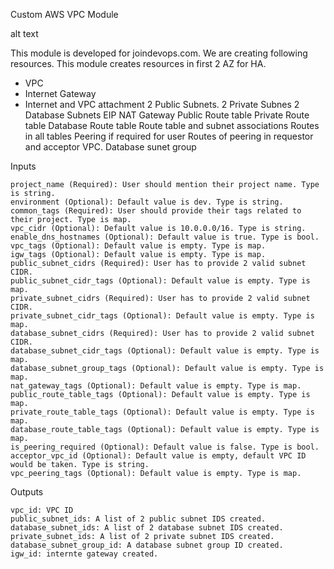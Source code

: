 Custom AWS VPC Module

alt text

This module is developed for joindevops.com. We are creating following resources. This module creates resources in first 2 AZ for HA.

* VPC
* Internet Gateway
* Internet and VPC attachment
    2 Public Subnets.
    2 Private Subnes
    2 Database Subnets
    EIP
    NAT Gateway
    Public Route table
    Private Route table
    Database Route table
    Route table and subnet associations
    Routes in all tables
    Peering if required for user
    Routes of peering in requestor and acceptor VPC.
    Database sunet group

Inputs

    project_name (Required): User should mention their project name. Type is string.
    environment (Optional): Default value is dev. Type is string.
    common_tags (Required): User should provide their tags related to their project. Type is map.
    vpc_cidr (Optional): Default value is 10.0.0.0/16. Type is string.
    enable_dns_hostnames (Optional): Default value is true. Type is bool.
    vpc_tags (Optional): Default value is empty. Type is map.
    igw_tags (Optional): Default value is empty. Type is map.
    public_subnet_cidrs (Required): User has to provide 2 valid subnet CIDR.
    public_subnet_cidr_tags (Optional): Default value is empty. Type is map.
    private_subnet_cidrs (Required): User has to provide 2 valid subnet CIDR.
    private_subnet_cidr_tags (Optional): Default value is empty. Type is map.
    database_subnet_cidrs (Required): User has to provide 2 valid subnet CIDR.
    database_subnet_cidr_tags (Optional): Default value is empty. Type is map.
    database_subnet_group_tags (Optional): Default value is empty. Type is map.
    nat_gateway_tags (Optional): Default value is empty. Type is map.
    public_route_table_tags (Optional): Default value is empty. Type is map.
    private_route_table_tags (Optional): Default value is empty. Type is map.
    database_route_table_tags (Optional): Default value is empty. Type is map.
    is_peering_required (Optional): Default value is false. Type is bool.
    acceptor_vpc_id (Optional): Default value is empty, default VPC ID would be taken. Type is string.
    vpc_peering_tags (Optional): Default value is empty. Type is map.

Outputs

    vpc_id: VPC ID
    public_subnet_ids: A list of 2 public subnet IDS created.
    database_subnet_ids: A list of 2 database subnet IDS created.
    private_subnet_ids: A list of 2 private subnet IDS created.
    database_subnet_group_id: A database subnet group ID created.
    igw_id: internte gateway created.
